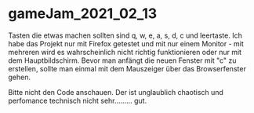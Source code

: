 # gameJam_2021_02_13
Tasten die etwas machen sollten sind q, w, e, a, s, d, c und leertaste.
Ich habe das Projekt nur mit Firefox getestet und mit nur einem Monitor - mit mehreren wird es wahrscheinlich nicht richtig funktionieren oder nur mit dem Hauptbildschirm. Bevor man anfängt die neuen Fenster mit "c" zu erstellen, sollte man einmal mit dem Mauszeiger über das Browserfenster gehen.

Bitte nicht den Code anschauen. Der ist unglaublich chaotisch und perfomance technisch nicht sehr......... gut.
